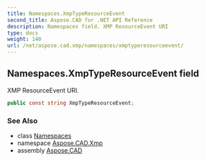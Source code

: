 ```yaml
---
title: Namespaces.XmpTypeResourceEvent
second_title: Aspose.CAD for .NET API Reference
description: Namespaces field. XMP ResourceEvent URI
type: docs
weight: 140
url: /net/aspose.cad.xmp/namespaces/xmptyperesourceevent/
---
```

## Namespaces.XmpTypeResourceEvent field

XMP ResourceEvent URI.

```csharp
public const string XmpTypeResourceEvent;
```

### See Also

* class [Namespaces](../)
* namespace [Aspose.CAD.Xmp](../../namespaces/)
* assembly [Aspose.CAD](../../../)


